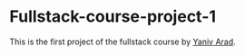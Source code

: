 # Fullstack-course-project-1

This is the first project of the fullstack course by [Yaniv Arad](https://www.yaniv-arad.com/fullstack/). 

